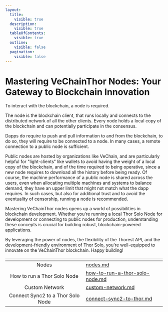 ```yaml
---
layout:
  title:
    visible: true
  description:
    visible: true
  tableOfContents:
    visible: true
  outline:
    visible: false
  pagination:
    visible: false
---
```


# Mastering VeChainThor Nodes: Your Gateway to Blockchain Innovation

To interact with the blockchain, a node is required.&#x20;

The node is the blockchain client, that runs locally and connects to the distributed network of all the other clients. Every node holds a local copy of the blockchain and can potentially participate in the consensus.&#x20;

Dapps do require to push and pull information to and from the blockchain, to do so, they will require to be connected to a node. In many cases, a remote connection to a public node is sufficient.&#x20;

Public nodes are hosted by organizations like VeChain, and are particularly helpful for "light-clients" like wallets to avoid having the weight of a local copy of the blockchain, and of the time required to being operative, since a new node requires to download all the history before being ready. Of course, the machine performance of a public node is shared across the users, even when allocating multiple machines and systems to balance demand, they have an upper limit that might not match what the dapp requires. In such cases, but also for additional trust and to avoid the eventuality of censorship, running a node is recommended.

Mastering VeChainThor nodes opens up a world of possibilities in blockchain development. Whether you're running a local Thor Solo Node for development or connecting to public nodes for production, understanding these concepts is crucial for building robust, blockchain-powered applications.

By leveraging the power of nodes, the flexibility of the Thorest API, and the development-friendly environment of Thor Solo, you're well-equipped to innovate on the VeChainThor blockchain. Happy building!

<table data-view="cards"><thead><tr><th align="center"></th><th data-hidden data-card-target data-type="content-ref"></th></tr></thead><tbody><tr><td align="center">Nodes</td><td><a href="nodes.md">nodes.md</a></td></tr><tr><td align="center">How to run a Thor Solo Node</td><td><a href="how-to-run-a-thor-solo-node.md">how-to-run-a-thor-solo-node.md</a></td></tr><tr><td align="center">Custom Network</td><td><a href="custom-network.md">custom-network.md</a></td></tr><tr><td align="center">Connect Sync2 to a Thor Solo Node</td><td><a href="connect-sync2-to-thor.md">connect-sync2-to-thor.md</a></td></tr></tbody></table>

